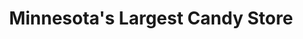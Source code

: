 ---
title: "Minnesota's Largest Candy Store"
url: /jordan/minnesotas-largest-candy-store/
shop: confectionery
---